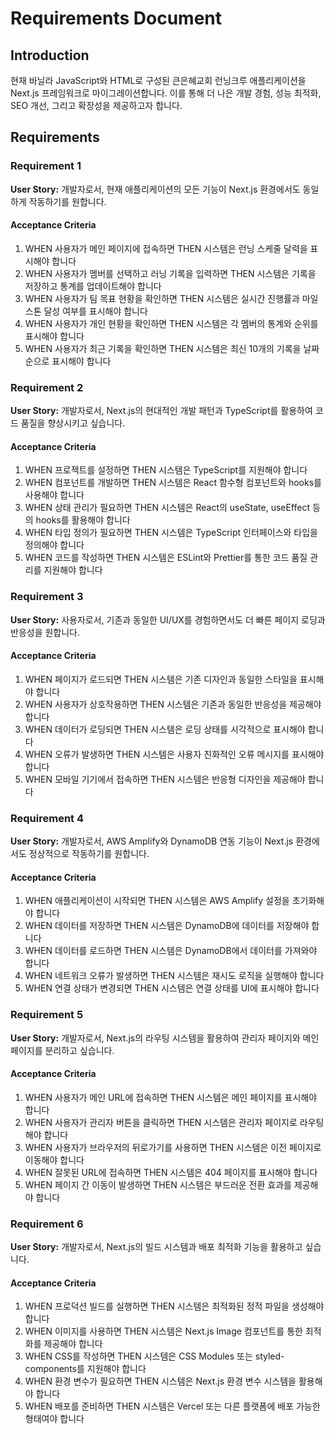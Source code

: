 # Requirements Document

## Introduction

현재 바닐라 JavaScript와 HTML로 구성된 큰은혜교회 런닝크루 애플리케이션을 Next.js 프레임워크로 마이그레이션합니다. 이를 통해 더 나은 개발 경험, 성능 최적화, SEO 개선, 그리고 확장성을 제공하고자 합니다.

## Requirements

### Requirement 1

**User Story:** 개발자로서, 현재 애플리케이션의 모든 기능이 Next.js 환경에서도 동일하게 작동하기를 원합니다.

#### Acceptance Criteria

1. WHEN 사용자가 메인 페이지에 접속하면 THEN 시스템은 런닝 스케줄 달력을 표시해야 합니다
2. WHEN 사용자가 멤버를 선택하고 러닝 기록을 입력하면 THEN 시스템은 기록을 저장하고 통계를 업데이트해야 합니다
3. WHEN 사용자가 팀 목표 현황을 확인하면 THEN 시스템은 실시간 진행률과 마일스톤 달성 여부를 표시해야 합니다
4. WHEN 사용자가 개인 현황을 확인하면 THEN 시스템은 각 멤버의 통계와 순위를 표시해야 합니다
5. WHEN 사용자가 최근 기록을 확인하면 THEN 시스템은 최신 10개의 기록을 날짜순으로 표시해야 합니다

### Requirement 2

**User Story:** 개발자로서, Next.js의 현대적인 개발 패턴과 TypeScript를 활용하여 코드 품질을 향상시키고 싶습니다.

#### Acceptance Criteria

1. WHEN 프로젝트를 설정하면 THEN 시스템은 TypeScript를 지원해야 합니다
2. WHEN 컴포넌트를 개발하면 THEN 시스템은 React 함수형 컴포넌트와 hooks를 사용해야 합니다
3. WHEN 상태 관리가 필요하면 THEN 시스템은 React의 useState, useEffect 등의 hooks를 활용해야 합니다
4. WHEN 타입 정의가 필요하면 THEN 시스템은 TypeScript 인터페이스와 타입을 정의해야 합니다
5. WHEN 코드를 작성하면 THEN 시스템은 ESLint와 Prettier를 통한 코드 품질 관리를 지원해야 합니다

### Requirement 3

**User Story:** 사용자로서, 기존과 동일한 UI/UX를 경험하면서도 더 빠른 페이지 로딩과 반응성을 원합니다.

#### Acceptance Criteria

1. WHEN 페이지가 로드되면 THEN 시스템은 기존 디자인과 동일한 스타일을 표시해야 합니다
2. WHEN 사용자가 상호작용하면 THEN 시스템은 기존과 동일한 반응성을 제공해야 합니다
3. WHEN 데이터가 로딩되면 THEN 시스템은 로딩 상태를 시각적으로 표시해야 합니다
4. WHEN 오류가 발생하면 THEN 시스템은 사용자 친화적인 오류 메시지를 표시해야 합니다
5. WHEN 모바일 기기에서 접속하면 THEN 시스템은 반응형 디자인을 제공해야 합니다

### Requirement 4

**User Story:** 개발자로서, AWS Amplify와 DynamoDB 연동 기능이 Next.js 환경에서도 정상적으로 작동하기를 원합니다.

#### Acceptance Criteria

1. WHEN 애플리케이션이 시작되면 THEN 시스템은 AWS Amplify 설정을 초기화해야 합니다
2. WHEN 데이터를 저장하면 THEN 시스템은 DynamoDB에 데이터를 저장해야 합니다
3. WHEN 데이터를 로드하면 THEN 시스템은 DynamoDB에서 데이터를 가져와야 합니다
4. WHEN 네트워크 오류가 발생하면 THEN 시스템은 재시도 로직을 실행해야 합니다
5. WHEN 연결 상태가 변경되면 THEN 시스템은 연결 상태를 UI에 표시해야 합니다

### Requirement 5

**User Story:** 개발자로서, Next.js의 라우팅 시스템을 활용하여 관리자 페이지와 메인 페이지를 분리하고 싶습니다.

#### Acceptance Criteria

1. WHEN 사용자가 메인 URL에 접속하면 THEN 시스템은 메인 페이지를 표시해야 합니다
2. WHEN 사용자가 관리자 버튼을 클릭하면 THEN 시스템은 관리자 페이지로 라우팅해야 합니다
3. WHEN 사용자가 브라우저의 뒤로가기를 사용하면 THEN 시스템은 이전 페이지로 이동해야 합니다
4. WHEN 잘못된 URL에 접속하면 THEN 시스템은 404 페이지를 표시해야 합니다
5. WHEN 페이지 간 이동이 발생하면 THEN 시스템은 부드러운 전환 효과를 제공해야 합니다

### Requirement 6

**User Story:** 개발자로서, Next.js의 빌드 시스템과 배포 최적화 기능을 활용하고 싶습니다.

#### Acceptance Criteria

1. WHEN 프로덕션 빌드를 실행하면 THEN 시스템은 최적화된 정적 파일을 생성해야 합니다
2. WHEN 이미지를 사용하면 THEN 시스템은 Next.js Image 컴포넌트를 통한 최적화를 제공해야 합니다
3. WHEN CSS를 작성하면 THEN 시스템은 CSS Modules 또는 styled-components를 지원해야 합니다
4. WHEN 환경 변수가 필요하면 THEN 시스템은 Next.js 환경 변수 시스템을 활용해야 합니다
5. WHEN 배포를 준비하면 THEN 시스템은 Vercel 또는 다른 플랫폼에 배포 가능한 형태여야 합니다